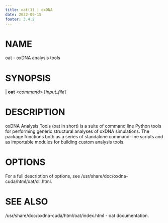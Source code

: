```yaml
---
title: oat(1) | oxDNA
date: 2022-09-15
footer: 3.4.2
---
```


# NAME
oat - oxDNA analysis tools

# SYNOPSIS

| **oat** \<_command_\> [_input\_file_]

# DESCRIPTION

oxDNA Analysis Tools (oat in short) is a suite of command line Python tools for performing generic structural analyses of oxDNA simulations. The package functions both as a series of standalone command-line scripts and as importable modules for building custom analysis tools.

# OPTIONS

For a full description of options, see /usr/share/doc/oxdna-cuda/html/oat/cli.html.

# SEE ALSO

/usr/share/doc/oxdna-cuda/html/oat/index.html - oat documentation.
